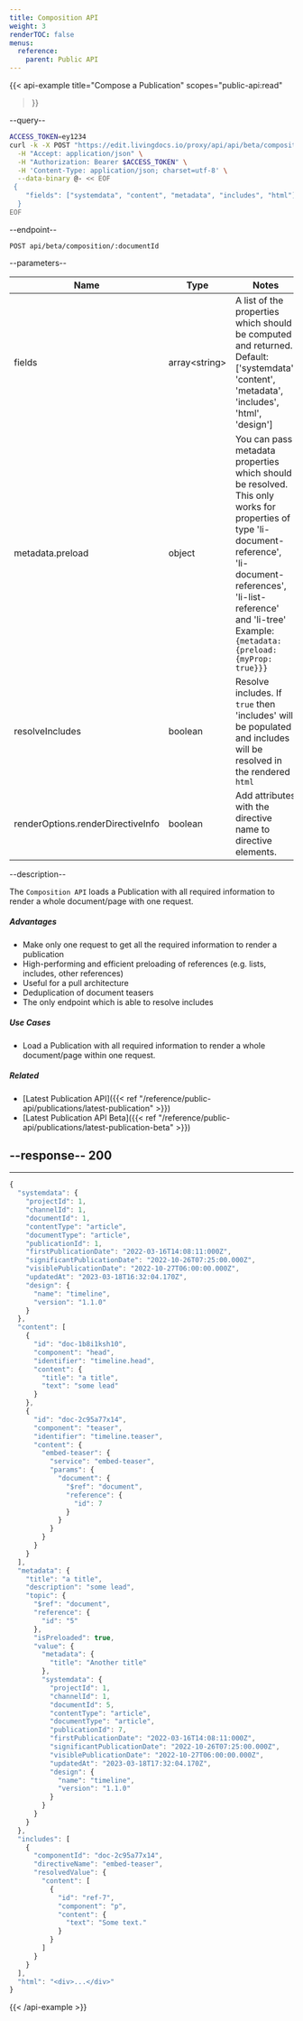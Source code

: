 ```yaml
---
title: Composition API
weight: 3
renderTOC: false
menus:
  reference:
    parent: Public API
---
```


{{< api-example
  title="Compose a Publication"
  scopes="public-api:read"
>}}

--query--

```bash
ACCESS_TOKEN=ey1234
curl -k -X POST "https://edit.livingdocs.io/proxy/api/api/beta/composition/:documentId" \
  -H "Accept: application/json" \
  -H "Authorization: Bearer $ACCESS_TOKEN" \
  -H 'Content-Type: application/json; charset=utf-8' \
  --data-binary @- << EOF
 {
    "fields": ["systemdata", "content", "metadata", "includes", "html"]
  }
EOF
```

--endpoint--
```
POST api/beta/composition/:documentId
```

--parameters--

|Name|Type|Notes|
|-|-|-|
|fields|array\<string>|A list of the properties which should be computed and returned.<br>Default: ['systemdata', 'content', 'metadata', 'includes', 'html', 'design']|
|metadata.preload|object|You can pass metadata properties which should be resolved.<br>This only works for properties of type 'li-document-reference', 'li-document-references', 'li-list-reference' and 'li-tree'<br>Example: `{metadata: {preload: {myProp: true}}}`|
|resolveIncludes|boolean|Resolve includes. If `true` then 'includes' will be populated and includes will be resolved in the rendered `html`|
|renderOptions.renderDirectiveInfo|boolean|Add attributes with the directive name to directive elements.|

--description--

The `Composition API` loads a Publication with all required information to render a whole document/page with one request.

##### Advantages

- Make only one request to get all the required information to render a publication
- High-performing and efficient preloading of references (e.g. lists, includes, other references)
- Useful for a pull architecture
- Deduplication of document teasers
- The only endpoint which is able to resolve includes

##### Use Cases

- Load a Publication with all required information to render a whole document/page within one request.

##### Related

- [Latest Publication API]({{< ref "/reference/public-api/publications/latest-publication" >}})
- [Latest Publication API Beta]({{< ref "/reference/public-api/publications/latest-publication-beta" >}})

--response--
200
---
---
```js
{
  "systemdata": {
    "projectId": 1,
    "channelId": 1,
    "documentId": 1,
    "contentType": "article",
    "documentType": "article",
    "publicationId": 1,
    "firstPublicationDate": "2022-03-16T14:08:11:000Z",
    "significantPublicationDate": "2022-10-26T07:25:00.000Z",
    "visiblePublicationDate": "2022-10-27T06:00:00.000Z",
    "updatedAt": "2023-03-18T16:32:04.170Z",
    "design": {
      "name": "timeline",
      "version": "1.1.0"
    }
  },
  "content": [
    {
      "id": "doc-1b8i1ksh10",
      "component": "head",
      "identifier": "timeline.head",
      "content": {
        "title": "a title",
        "text": "some lead"
      }
    },
    {
      "id": "doc-2c95a77x14",
      "component": "teaser",
      "identifier": "timeline.teaser",
      "content": {
        "embed-teaser": {
          "service": "embed-teaser",
          "params": {
            "document": {
              "$ref": "document",
              "reference": {
                "id": 7
              }
            }
          }
        }
      }
    }
  ],
  "metadata": {
    "title": "a title",
    "description": "some lead",
    "topic": {
      "$ref": "document",
      "reference": {
        "id": "5"
      },
      "isPreloaded": true,
      "value": {
        "metadata": {
          "title": "Another title"
        },
        "systemdata": {
          "projectId": 1,
          "channelId": 1,
          "documentId": 5,
          "contentType": "article",
          "documentType": "article",
          "publicationId": 7,
          "firstPublicationDate": "2022-03-16T14:08:11:000Z",
          "significantPublicationDate": "2022-10-26T07:25:00.000Z",
          "visiblePublicationDate": "2022-10-27T06:00:00.000Z",
          "updatedAt": "2023-03-18T17:32:04.170Z",
          "design": {
            "name": "timeline",
            "version": "1.1.0"
          }
        }
      }
    }
  },
  "includes": [
    {
      "componentId": "doc-2c95a77x14",
      "directiveName": "embed-teaser",
      "resolvedValue": {
        "content": [
          {
            "id": "ref-7",
            "component": "p",
            "content": {
              "text": "Some text."
            }
          }
        ]
      }
    }
  ],
  "html": "<div>...</div>"
}
```

{{< /api-example >}}
